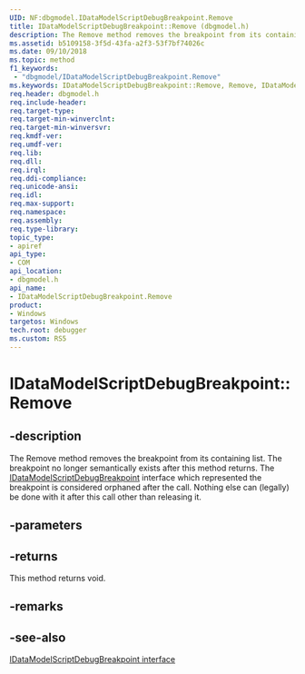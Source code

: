 ```yaml
---
UID: NF:dbgmodel.IDataModelScriptDebugBreakpoint.Remove
title: IDataModelScriptDebugBreakpoint::Remove (dbgmodel.h)
description: The Remove method removes the breakpoint from its containing list. The breakpoint no longer semantically exists after this method returns.
ms.assetid: b5109158-3f5d-43fa-a2f3-53f7bf74026c
ms.date: 09/10/2018
ms.topic: method
f1_keywords:
 - "dbgmodel/IDataModelScriptDebugBreakpoint.Remove"
ms.keywords: IDataModelScriptDebugBreakpoint::Remove, Remove, IDataModelScriptDebugBreakpoint.Remove, IDataModelScriptDebugBreakpoint::Remove, IDataModelScriptDebugBreakpoint.Remove
req.header: dbgmodel.h
req.include-header:
req.target-type:
req.target-min-winverclnt:
req.target-min-winversvr:
req.kmdf-ver:
req.umdf-ver:
req.lib:
req.dll:
req.irql: 
req.ddi-compliance:
req.unicode-ansi:
req.idl:
req.max-support:
req.namespace:
req.assembly:
req.type-library: 
topic_type: 
- apiref
api_type: 
- COM
api_location: 
- dbgmodel.h
api_name: 
- IDataModelScriptDebugBreakpoint.Remove
product:
- Windows
targetos: Windows
tech.root: debugger
ms.custom: RS5
---
```


# IDataModelScriptDebugBreakpoint::Remove


## -description

The Remove method removes the breakpoint from its containing list. The breakpoint no longer semantically exists after this method returns. The [IDataModelScriptDebugBreakpoint](nn-dbgmodel-idatamodelscriptdebugbreakpoint.md) interface which represented the breakpoint is considered orphaned after the call. Nothing else can (legally) be done with it after this call other than releasing it. 

## -parameters


## -returns
This method returns void.

## -remarks

## -see-also

[IDataModelScriptDebugBreakpoint interface](nn-dbgmodel-idatamodelscriptdebugbreakpoint.md)
